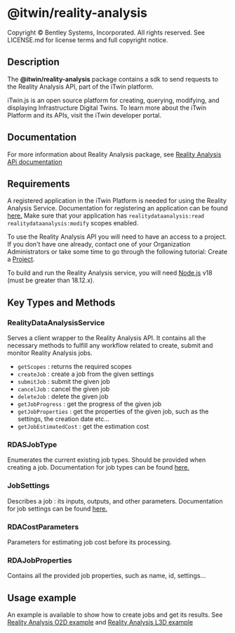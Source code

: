 # @itwin/reality-analysis

Copyright © Bentley Systems, Incorporated. All rights reserved. See LICENSE.md for license terms and full copyright notice.

## Description

The **@itwin/reality-analysis** package contains a sdk to send requests to the Reality Analysis API, part of the iTwin platform.

iTwin.js is an open source platform for creating, querying, modifying, and displaying Infrastructure Digital Twins. To learn more about the iTwin Platform and its APIs, visit the iTwin developer portal.

## Documentation

For more information about Reality Analysis package, see [Reality Analysis APi documentation](https://developer.bentley.com/apis/realitydataanalysis/)

## Requirements

A registered application in the iTwin Platform is needed for using the Reality Analysis Service. Documentation for registering an application can be found [here.](https://developer.bentley.com/tutorials/register-and-modify-application/) Make sure that your application has `realitydataanalysis:read realitydataanalysis:modify` scopes enabled. 

To use the Reality Analysis API you will need to have an access to a project. If you don't have one already, contact one of your Organization Administrators or take some time to go through the following tutorial: Create a [Project](https://developer.bentley.com/tutorials/create-and-query-projects-guide).

To build and run the Reality Analysis service, you will need [Node.js](https://nodejs.org/en/) v18 (must be greater than 18.12.x).

## Key Types and Methods

### RealityDataAnalysisService

Serves a client wrapper to the Reality Analysis API. It contains all the necessary methods to fulfill any workflow related to create, submit and monitor Reality Analysis jobs.

- `getScopes` : returns the required scopes
- `createJob` : create a job from the given settings
- `submitJob` : submit the given job
- `cancelJob` : cancel the given job
- `deleteJob` : delete the given job
- `getJobProgress` : get the progress of the given job
- `getJobProperties` : get the properties of the given job, such as the settings, the creation date etc...
- `getJobEstimatedCost` : get the estimation cost

### RDASJobType

Enumerates the current existing job types. Should be provided when creating a job.
Documentation for job types can be found [here.](https://developer.bentley.com/apis/realitydataanalysis/rda-jobtypes/)

### JobSettings

Describes a job : its inputs, outputs, and other parameters.
Documentation for job settings can be found [here.](https://developer.bentley.com/apis/realitydataanalysis/rda-jobtypes/)

### RDACostParameters

Parameters for estimating job cost before its processing.

### RDAJobProperties

Contains all the provided job properties, such as name, id, settings...

## Usage example

An example is available to show how to create jobs and get its results. See [Reality Analysis O2D example](./../../examples/code-samples/src/Objects2D.ts) and [Reality Analysis L3D example](./../../examples/code-samples/src/Lines3D.ts)